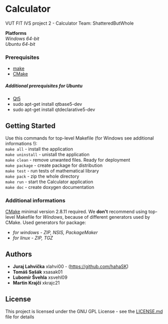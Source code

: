 ﻿# Calculator
VUT FIT IVS project 2 - Calculator
Team: ShatteredButWhole

**Platforms** <br />
_Windows 64-bit_  
_Ubuntu 64-bit_  

### Prerequisites
* [make](https://www.gnu.org/software/make/)
* [CMake](https://cmake.org/)
##### _Additional prerequisites for Ubuntu_
* [Qt5](http://doc.qt.io/qt-5/linux.html)
* sudo apt-get install qtbase5-dev
* sudo apt-get install qtdeclarative5-dev

## Getting Started
Use this commands for top-level Makefile (for Windows see additional informations !):  
```make all``` - install the application <br />
```make uninstall``` - unistall the application <br />
```make clean``` - remove unwanted files. Ready for deployment <br />
```make package``` - create package for distribution <br />
```make test``` - run tests of mathematical library <br />
```make pack``` - zip the whole directory  
```make run``` - start the Calculator application <br />
```make doc``` - create doxygen documentation

### Additional informations
[CMake](https://cmake.org/) minimal version 2.8.11 required.
We **don't** recommend using top-level Makefile for _Windows_, because of different generators used by CMake.
Used generators for package:
* _for windows_ - *ZIP, NSIS, PackageMaker* 
* _for linux_ -   *ZIP, TGZ*

## Authors
* **Juraj Lahvička** 	xlahvi00 - (https://github.com/hahaSK)
* **Tomáš Sašák** 	xsasak01
* **Lubomír Švehla** 	xsvehl09
* **Martin Krajčí** 	xkrajc21

## License

This project is licensed under the GNU GPL License - see the [LICENSE.md](LICENSE.md) file for details 
	
 
